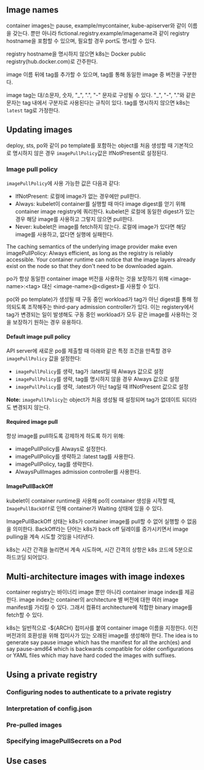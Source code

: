 
## Image names
container images는 pause, example/mycontainer, kube-apiserver와 같이 이름을 갖는다. 뿐만 아니라 fictional.registry.example/imagename과 같이 registry hostname을 포함할 수 있으며, 필요할 경우 port도 명시할 수 있다.

registry hostname을 명시하지 않으면 k8s는 Docker public registry(hub.docker.com)로 간주한다.

image 이름 뒤에 tag를 추가할 수 있으며, tag를 통해 동일한 image 중 버전을 구분한다.

image tag는 대/소문자, 숫자, "\_", ".", "-" 문자로 구성될 수 있다. "\_", "-", "."와 같은 문자는 tag 내에서 구분자로 사용된다는 규칙이 있다. tag를 명시하지 않으면 k8s는 `latest` tag로 가정한다.

## Updating images
deploy, sts, po와 같이 po template를 포함하는 object를 처음 생성할 때 기본적으로 명시하지 않은 경우 `imagePullPolicy`값은 IfNotPresent로 설정된다.

### Image pull policy
`imagePullPolicy`에 사용 가능한 값은 다음과 같다:

- IfNotPresent: 로컬에 image가 없는 경우에만 pull한다.
- Always: kubelet이 container를 실행할 때 마다 image digest를 얻기 위해 container image registry에 쿼리한다. kubelet은 로컬에 동일한 digest가 있는 경우 해당 image를 사용하고 그렇지 않으면 pull한다.
- Never: kubelet은 image를 fetch하지 않는다. 로컬에 image가 있다면 해당 image를 사용하고, 없다면 실행에 실패한다.

The caching semantics of the underlying image provider make even imagePullPolicy: Always efficient, as long as the registry is reliably accessible. Your container runtime can notice that the image layers already exist on the node so that they don't need to be downloaded again.

po가 항상 동일한 container image 버전을 사용하는 것을 보장하기 위해 \<image-name\>:\<tag\> 대신 \<image-name\>@\<digest\>를 사용할 수 있다.

po(와 po template)가 생성될 때 구동 중인 workload가 tag가 아닌 digest를 통해 정의되도록 조작해주는 third-pary admission controller가 있다. 이는 registery에서 tag가 변경되는 일이 발생해도 구동 중인 workload가 모두 같은 image를 사용하는 것을 보장하기 원하는 경우 유용하다.

#### Default image pull policy
API server에 새로운 po를 제출할 때 아래와 같은 특정 조건을 만족할 경우 `imagePullPolicy` 값을 설정한다:

- `imagePullPolicy`를 생략, tag가 :latest일 때 Always 값으로 설정
- `imagePullPolicy`를 생략, tag를 명시하지 않을 경우 Always 값으로 설정
- `imagePullPolicy`를 생략, :latest가 아닌 tag일 때 IfNotPresent 값으로 설정

**Note:**
`imagePullPolicy`는 object가 처음 생성될 때 설정되며 tag가 없데이트 되더라도 변경되지 않는다.

#### Required image pull
항상 image를 pull하도록 강제하게 하도록 하기 위해:

- imagePullPolicy를 Always로 설정한다.
- imagePullPolicy를 생략하고 :latest tag를 사용한다.
- imagePullPolicy, tag를 생략한다.
- AlwaysPullImages admission controller를 사용한다.

#### ImagePullBackOff
kubelet이 container runtime을 사용해 po의 container 생성을 시작할 때, `ImagePullBackOff`로 인해 container가 Waiting 상태에 있을 수 있다.

ImagePullBackOff 상태는 k8s가 container image를 pull할 수 없어 실행할 수 없음을 의미한다. BackOff라는 단어는 k8s가 back off 딜레이를 증가시키면서 image pulling을 계속 시도할 것임을 나타낸다.

k8s는 시간 간격을 늘리면서 계속 시도하며, 시간 간격의 상항은 k8s 코드에 5분으로 하드코딩 되어있다.

## Multi-architecture images with image indexes
container registry는 바이너리 image 뿐만 아니라 container image index를 제공한다. image index는 container의 architecture 별 버전에 대한 여러 image manifest를 가리킬 수 있다. 그래서 컴퓨터 architecture에 적합한 binary image를 fetch할 수 있다.

k8s는 일반적으로 -${ARCH} 접미사를 붙여 container image 이름을 지정한다. 이전 버전과의 호환성을 위해 접미사가 있는 오래된 image를 생성해야 한다. The idea is to generate say pause image which has the manifest for all the arch(es) and say pause-amd64 which is backwards compatible for older configurations or YAML files which may have hard coded the images with suffixes.

## Using a private registry

### Configuring nodes to authenticate to a private registry

### Interpretation of config.json

### Pre-pulled images

### Specifying imagePullSecrets on a Pod

## Use cases
